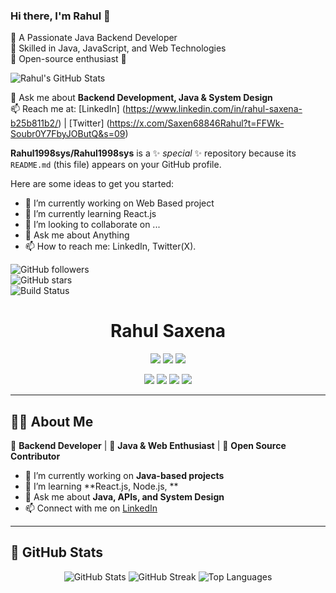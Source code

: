 ### Hi there, I'm Rahul 👋  
🔹 A Passionate Java Backend Developer  
🔹 Skilled in Java, JavaScript, and Web Technologies  
🔹 Open-source enthusiast 🚀  

![Rahul's GitHub Stats](https://github-readme-stats.vercel.app/api?username=Rahul1998sys&show_icons=true&theme=tokyonight)  

💬 Ask me about **Backend Development, Java & System Design**  
📫 Reach me at:  [LinkedIn] (https://www.linkedin.com/in/rahul-saxena-b25b811b2/) | [Twitter] (https://x.com/Saxen68846Rahul?t=FFWk-Soubr0Y7FbyJOButQ&s=09)  

**Rahul1998sys/Rahul1998sys** is a ✨ _special_ ✨ repository because its `README.md` (this file) appears on your GitHub profile.

Here are some ideas to get you started:

- 🔭 I’m currently working on Web Based project
- 🌱 I’m currently learning React.js
- 👯 I’m looking to collaborate on ...
- 💬 Ask me about Anything
- 📫 How to reach me: LinkedIn, Twitter(X).

![GitHub followers](https://img.shields.io/github/followers/Rahul1998sys?style=social)  
![GitHub stars](https://img.shields.io/github/stars/Rahul1998sys?style=social)  
![Build Status](https://img.shields.io/github/workflow/status/Rahul1998sys/Chat-Server/CI)  


<h1 align="center">Rahul Saxena</h1>

<p align="center">
  <a href="https://linkedin.com/in/your-profile"><img src="https://img.shields.io/badge/LinkedIn-blue?style=for-the-badge&logo=linkedin"></a>
  <a href="https://x.com/your-profile"><img src="https://img.shields.io/badge/Twitter-black?style=for-the-badge&logo=x"></a>
  <a href="https://ko-fi.com/your-profile"><img src="https://img.shields.io/badge/Buy%20me%20a%20coffee-ff5f5f?style=for-the-badge&logo=ko-fi"></a>
</p>

<p align="center">
  <img src="https://img.shields.io/badge/Views-1.5M-yellow?style=for-the-badge">
  <img src="https://img.shields.io/badge/Stars-15K-green?style=for-the-badge">
  <img src="https://img.shields.io/badge/Follow-3.8K-blue?style=for-the-badge">
  <img src="https://img.shields.io/badge/Visitors-250.1K-purple?style=for-the-badge">
</p>

---

## 👨‍💻 **About Me**  
🔹 **Backend Developer** | 🔹 **Java & Web Enthusiast** | 🔹 **Open Source Contributor**  

- 🔭 I’m currently working on **Java-based projects**  
- 🌱 I’m learning **React.js, Node.js, **  
- 💬 Ask me about **Java, APIs, and System Design**  
- 📫 Connect with me on [LinkedIn](https://www.linkedin.com/in/rahul-saxena-b25b811b2/)  

---

## 🚀 **GitHub Stats**  
<p align="center">
  <img src="https://github-readme-stats.vercel.app/api?username=Rahul1998sys&show_icons=true&theme=radical" alt="GitHub Stats">
  <img src="https://github-readme-streak-stats.herokuapp.com/?user=Rahul1998sys&theme=radical" alt="GitHub Streak">
  <img src="https://github-readme-stats.vercel.app/api/top-langs/?username=Rahul1998sys&layout=compact&theme=radical" alt="Top Languages">
</p>

